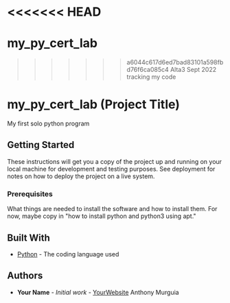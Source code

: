 <<<<<<< HEAD
=======
# my_py_cert_lab
>>>>>>> a6044c617d6ed7bad83101a598fbd76f6ca085c4
Alta3 Sept 2022 tracking my code
# my_py_cert_lab (Project Title)

My first solo python program

## Getting Started

These instructions will get you a copy of the project up and running on your local machine
for development and testing purposes. See deployment for notes on how to deploy the project
on a live system.

### Prerequisites

What things are needed to install the software and how to install them. For now, maybe copy in
"how to install python and python3 using apt."

## Built With

* [Python](https://www.python.org/) - The coding language used

## Authors

* **Your Name** - *Initial work* - [YourWebsite](https://example.com/)
Anthony Murguia
